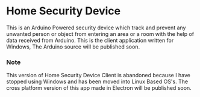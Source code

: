 # Home Security Device

This is an Arduino Powered security device which track and prevent any unwanted person or object from entering an area or a room with the help of data received from Arduino.
This is the client application written for Windows, The Arduino source will be published soon.

### Note

This version of Home Security Device Client is abandoned because I have stopped using Windows and has been moved into Linux Based OS's.
The cross platform version of this app made in Electron will be published soon.
